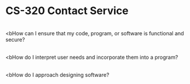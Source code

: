 # CS-320 Contact Service

<br><bHow can I ensure that my code, program, or software is functional and secure?</b></br>

<br><bHow do I interpret user needs and incorporate them into a program?</b></br>

<br><bHow do I approach designing software?</b></br>